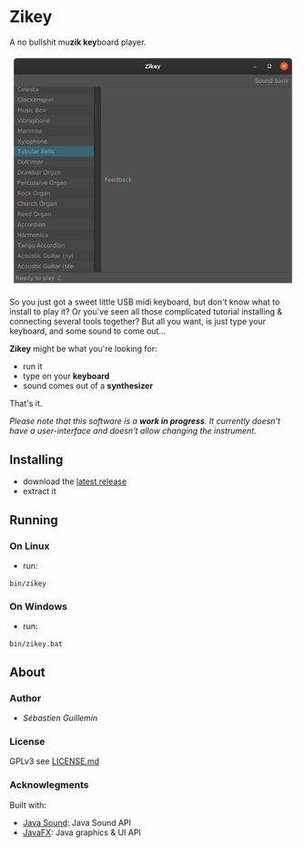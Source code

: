 # Zikey

A no bullshit mu**zik key**board player.

![Screenshot](doc/screenshot.png)

So you just got a sweet little USB midi keyboard, but don't know what to install to play it? Or you've seen all those
complicated tutorial installing & connecting several tools together? But all you want, is just type your keyboard, and
some sound to come out...

**Zikey** might be what you're looking for:
 * run it
 * type on your **keyboard**
 * sound comes out of a **synthesizer**
 
 That's it.

_Please note that this software is a **work in progress**. It currently doesn't have a user-interface and doesn't allow
changing the instrument._

## Installing

* download the [latest release](https://github.com/mrlem/zikey/releases/tag/v0.2)
* extract it

## Running

### On Linux

* run:
```
bin/zikey
```

### On Windows

* run:
 ```
bin/zikey.bat
```

## About

### Author

* *Sébastien Guillemin*

### License

GPLv3 see [LICENSE.md](LICENSE.md)

### Acknowlegments

Built with:

* [Java Sound](https://openjdk.java.net/groups/sound/): Java Sound API
* [JavaFX](https://openjfx.io): Java graphics & UI API
